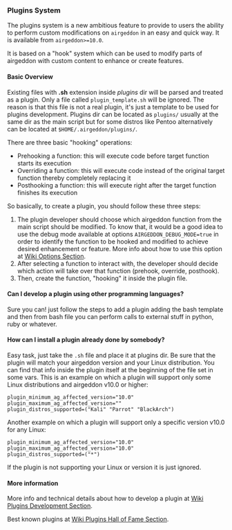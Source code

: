 ### Plugins System

The plugins system is a new ambitious feature to provide to users the ability to perform custom modifications on `airgeddon` in an easy and quick way. It is available from `airgeddon>=10.0`.

It is based on a "hook" system which can be used to modify parts of airgeddon with custom content to enhance or create features.

#### Basic Overview

Existing files with **.sh** extension inside _plugins_ dir will be parsed and treated as a plugin. Only a file called `plugin_template.sh` will be ignored. The reason is that this file is not a real plugin, it's just a template to be used for plugins development. Plugins dir can be located as `plugins/` usually at the same dir as the main script but for some distros like Pentoo alternatively can be located at `$HOME/.airgeddon/plugins/`.

There are three basic "hooking" operations:
 - Prehooking a function: this will execute code before target function starts its execution
 - Overriding a function: this will execute code instead of the original target function thereby completely replacing it
 - Posthooking a function: this will execute right after the target function finishes its execution

So basically, to create a plugin, you should follow these three steps:

1. The plugin developer should choose which airgeddon function from the main script should be modified. To know that, it would be a good idea to use the debug mode available at options `AIRGEDDON_DEBUG_MODE=true` in order to identify the function to be hooked and modified to achieve desired enhancement or feature. More info about how to use this option at [Wiki Options Section].
2. After selecting a function to interact with, the developer should decide which action will take over that function (prehook, override, posthook).
3. Then, create the function, "hooking" it inside the plugin file.

#### Can I develop a plugin using other programming languages?

Sure you can! just follow the steps to add a plugin adding the bash template and then from bash file you can perform calls to external stuff in python, ruby or whatever.

#### How can I install a plugin already done by somebody?

Easy task, just take the `.sh` file and place it at plugins dir. Be sure that the plugin will match your airgeddon version and your Linux distribution. You can find that info inside the plugin itself at the beginning of the file set in some vars. This is an example on which a plugin will support only some Linux distributions and airgeddon v10.0 or higher: 

```
plugin_minimum_ag_affected_version="10.0"
plugin_maximum_ag_affected_version=""
plugin_distros_supported=("Kali" "Parrot" "BlackArch")
```

Another example on which a plugin will support only a specific version v10.0 for any Linux:

```
plugin_minimum_ag_affected_version="10.0"
plugin_maximum_ag_affected_version="10.0"
plugin_distros_supported=("*")
```

If the plugin is not supporting your Linux or version it is just ignored.

#### More information

More info and technical details about how to develop a plugin at [Wiki Plugins Development Section].

Best known plugins at [Wiki Plugins Hall of Fame Section].

[Wiki Options Section]: https://github.com/v1s1t0r1sh3r3/airgeddon/wiki/Options
[Wiki Plugins Development Section]: https://github.com/v1s1t0r1sh3r3/airgeddon/wiki/Plugins%20Development
[Wiki Plugins Hall of Fame Section]: https://github.com/v1s1t0r1sh3r3/airgeddon/wiki/Plugins%20Hall%20of%20Fame
